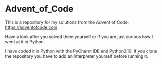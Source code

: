 # Advent_of_Code
This is a repository for my solutions from the Advent of Code: https://adventofcode.com

Have a look after you solved them yourself or if you are just curious how I went at it in Python.

I have coded it in Python with the PyCharm IDE and Python3.10.
If you clone the repository you have to add an Interpreter yourself before running it.